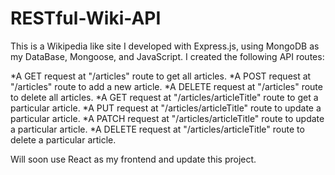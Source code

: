 # RESTful-Wiki-API
This is a Wikipedia like site I developed with Express.js, using MongoDB as my DataBase, Mongoose, and JavaScript.
I created the following API routes:

*A GET request at "/articles" route to get all articles.
*A POST request at "/articles" route to add a new article.
*A DELETE request at "/articles" route to delete all articles.
*A GET request at "/articles/articleTitle" route to get a particular article.
*A PUT request at "/articles/articleTitle" route to update a particular article.
*A PATCH request at "/articles/articleTitle" route to update a particular article.
*A DELETE request at "/articles/articleTitle" route to delete a particular article.

Will soon use React as my frontend and update this project.
